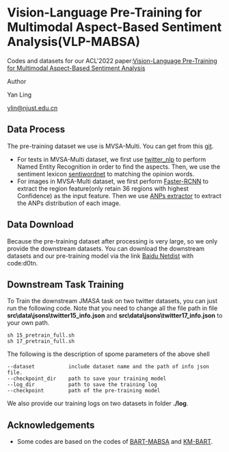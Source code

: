 # Vision-Language Pre-Training for Multimodal Aspect-Based Sentiment Analysis(VLP-MABSA)
Codes and datasets for our ACL'2022 paper:[Vision-Language Pre-Training for Multimodal Aspect-Based Sentiment Analysis]()

Author

Yan Ling

ylin@njust.edu.cn

## Data Process
The pre-training dataset we use is MVSA-Multi. You can get from this [git](https://github.com/xunan0812/MultiSentiNet).
- For texts in MVSA-Multi dataset, we first use [twitter_nlp](https://github.com/aritter/twitter_nlp) to perform Named Entity Recognition in order to find the aspects. Then, we use the sentiment lexicon [sentiwordnet](https://github.com/zeeeyang/lexicon_rnn/tree/master/lexicons) to matching the opinion words.
- For images in MVSA-Multi dataset, we first perform [Faster-RCNN](https://github.com/jiasenlu/bottom-up-attention) to extract the region feature(only retain 36 regions with highest Confidence) as the input feature. Then we use [ANPs extractor](https://github.com/stephen-pilli/DeepSentiBank) to extract the ANPs distribution of each image.
## Data Download
Because the pre-training dataset after processing is very large, so we only provide the downstream datasets. You can download the downstream datasets and our pre-training model via the link [Baidu Netdist](https://pan.baidu.com/s/11INRcFpoBR-6iggukx1VtA) with code:d0tn.
## Downstream Task Training
To Train the downstream JMASA task on two twitter datasets, you can just run the following code. Note that you need to change all the file path in file **src\data\jsons\twitter15_info.json** and **src\data\jsons\twitter17_info.json** to your own path.
```
sh 15_pretrain_full.sh
sh 17_pretrain_full.sh
```
The following is the description of spome parameters of the above shell
```
--dataset           include dataset name and the path of info json file.
--checkpoint_dir    path to save your training model
--log_dir           path to save the training log
--checkpoint        path of the pre-training model
```
We also provide our training logs on two datasets in folder **./log**.  
## Acknowledgements
- Some codes are based on the codes of [BART-MABSA](https://github.com/yhcc/BARTABSA) and [KM-BART](https://github.com/FomalhautB/KM-BART).
